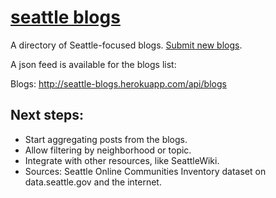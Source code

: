 # [seattle blogs](http://seattle-blogs.herokuapp.com/)

A directory of Seattle-focused blogs. [Submit new blogs](https://docs.google.com/forms/d/1I39npo2ff0j2uwsvbpFaC-i7LB8gGf54yDDi6LsPVic/viewform).

A json feed is available for the blogs list:

Blogs: http://seattle-blogs.herokuapp.com/api/blogs

## Next steps:
- Start aggregating posts from the blogs.
- Allow filtering by neighborhood or topic.
- Integrate with other resources, like SeattleWiki.
- Sources: Seattle Online Communities Inventory dataset on data.seattle.gov and the internet.